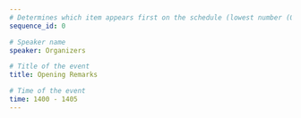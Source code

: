 ```yaml
---
# Determines which item appears first on the schedule (lowest number (0) appears first)
sequence_id: 0

# Speaker name
speaker: Organizers

# Title of the event
title: Opening Remarks

# Time of the event
time: 1400 - 1405
---
```


